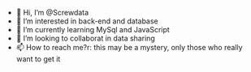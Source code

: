 - 👋 Hi, I’m @Screwdata
- 👀 I’m interested in back-end and database
- 🌱 I’m currently learning MySql and JavaScript
- 💞️ I’m looking to collaborat in data sharing
- 📫 How to reach me?r: this may be a mystery, only those who really want to get it
<!---
Screwdata/Screwdata is a ✨ special ✨ repository because its `README.md` (this file) appears on your GitHub profile.
You can click the Preview link to take a look at your changes.
--->
